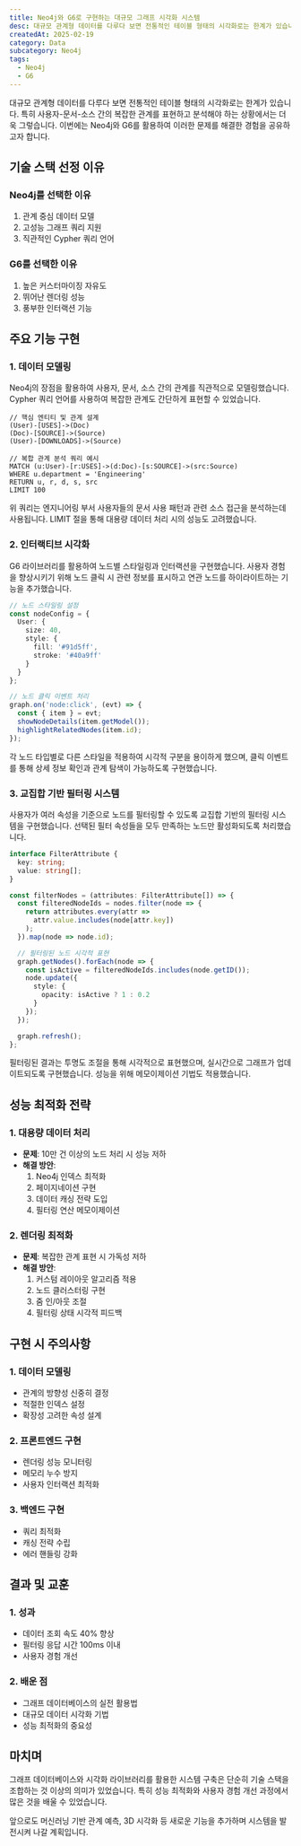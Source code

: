 ```yaml
---
title: Neo4j와 G6로 구현하는 대규모 그래프 시각화 시스템
desc: 대규모 관계형 데이터를 다루다 보면 전통적인 테이블 형태의 시각화로는 한계가 있습니다. 특히 사용자-문서-소스 간의 복잡한 관계를 표현하고 분석해야 하는 상황에서는 더욱 그렇습니다. 이번에는 Neo4j와 G6를 활용하여 이러한 문제를 해결한 경험을 공유하고자 합니다.
createdAt: 2025-02-19
category: Data
subcategory: Neo4j
tags:
  - Neo4j
  - G6
---
```


대규모 관계형 데이터를 다루다 보면 전통적인 테이블 형태의 시각화로는 한계가 있습니다. 특히 사용자-문서-소스 간의 복잡한 관계를 표현하고 분석해야 하는 상황에서는 더욱 그렇습니다. 이번에는 Neo4j와 G6를 활용하여 이러한 문제를 해결한 경험을 공유하고자 합니다.

## 기술 스택 선정 이유

### Neo4j를 선택한 이유
1. 관계 중심 데이터 모델
2. 고성능 그래프 쿼리 지원
3. 직관적인 Cypher 쿼리 언어

### G6를 선택한 이유
1. 높은 커스터마이징 자유도
2. 뛰어난 렌더링 성능
3. 풍부한 인터랙션 기능

## 주요 기능 구현

### 1. 데이터 모델링
Neo4j의 장점을 활용하여 사용자, 문서, 소스 간의 관계를 직관적으로 모델링했습니다. Cypher 쿼리 언어를 사용하여 복잡한 관계도 간단하게 표현할 수 있었습니다.

```cypher
// 핵심 엔티티 및 관계 설계
(User)-[USES]->(Doc)
(Doc)-[SOURCE]->(Source)
(User)-[DOWNLOADS]->(Source)

// 복합 관계 분석 쿼리 예시
MATCH (u:User)-[r:USES]->(d:Doc)-[s:SOURCE]->(src:Source)
WHERE u.department = 'Engineering'
RETURN u, r, d, s, src
LIMIT 100
```
위 쿼리는 엔지니어링 부서 사용자들의 문서 사용 패턴과 관련 소스 접근을 분석하는데 사용됩니다. LIMIT 절을 통해 대용량 데이터 처리 시의 성능도 고려했습니다.

### 2. 인터랙티브 시각화
G6 라이브러리를 활용하여 노드별 스타일링과 인터랙션을 구현했습니다. 사용자 경험을 향상시키기 위해 노드 클릭 시 관련 정보를 표시하고 연관 노드를 하이라이트하는 기능을 추가했습니다.

```typescript
// 노드 스타일링 설정
const nodeConfig = {
  User: {
    size: 40,
    style: {
      fill: '#91d5ff',
      stroke: '#40a9ff'
    }
  }
};

// 노드 클릭 이벤트 처리
graph.on('node:click', (evt) => {
  const { item } = evt;
  showNodeDetails(item.getModel());
  highlightRelatedNodes(item.id);
});
```
각 노드 타입별로 다른 스타일을 적용하여 시각적 구분을 용이하게 했으며, 클릭 이벤트를 통해 상세 정보 확인과 관계 탐색이 가능하도록 구현했습니다.

### 3. 교집합 기반 필터링 시스템
사용자가 여러 속성을 기준으로 노드를 필터링할 수 있도록 교집합 기반의 필터링 시스템을 구현했습니다. 선택된 필터 속성들을 모두 만족하는 노드만 활성화되도록 처리했습니다.

```typescript
interface FilterAttribute {
  key: string;
  value: string[];
}

const filterNodes = (attributes: FilterAttribute[]) => {
  const filteredNodeIds = nodes.filter(node => {
    return attributes.every(attr => 
      attr.value.includes(node[attr.key])
    );
  }).map(node => node.id);

  // 필터링된 노드 시각적 표현
  graph.getNodes().forEach(node => {
    const isActive = filteredNodeIds.includes(node.getID());
    node.update({
      style: {
        opacity: isActive ? 1 : 0.2
      }
    });
  });

  graph.refresh();
};
```
필터링된 결과는 투명도 조절을 통해 시각적으로 표현했으며, 실시간으로 그래프가 업데이트되도록 구현했습니다. 성능을 위해 메모이제이션 기법도 적용했습니다.

## 성능 최적화 전략

### 1. 대용량 데이터 처리
- **문제**: 10만 건 이상의 노드 처리 시 성능 저하
- **해결 방안**:
  1. Neo4j 인덱스 최적화
  2. 페이지네이션 구현
  3. 데이터 캐싱 전략 도입
  4. 필터링 연산 메모이제이션

### 2. 렌더링 최적화
- **문제**: 복잡한 관계 표현 시 가독성 저하
- **해결 방안**:
  1. 커스텀 레이아웃 알고리즘 적용
  2. 노드 클러스터링 구현
  3. 줌 인/아웃 조절
  4. 필터링 상태 시각적 피드백

## 구현 시 주의사항

### 1. 데이터 모델링
- 관계의 방향성 신중히 결정
- 적절한 인덱스 설정
- 확장성 고려한 속성 설계

### 2. 프론트엔드 구현
- 렌더링 성능 모니터링
- 메모리 누수 방지
- 사용자 인터랙션 최적화

### 3. 백엔드 구현
- 쿼리 최적화
- 캐싱 전략 수립
- 에러 핸들링 강화

## 결과 및 교훈

### 1. 성과
- 데이터 조회 속도 40% 향상
- 필터링 응답 시간 100ms 이내
- 사용자 경험 개선

### 2. 배운 점
- 그래프 데이터베이스의 실전 활용법
- 대규모 데이터 시각화 기법
- 성능 최적화의 중요성

## 마치며

그래프 데이터베이스와 시각화 라이브러리를 활용한 시스템 구축은 단순히 기술 스택을 조합하는 것 이상의 의미가 있었습니다. 특히 성능 최적화와 사용자 경험 개선 과정에서 많은 것을 배울 수 있었습니다.

앞으로도 머신러닝 기반 관계 예측, 3D 시각화 등 새로운 기능을 추가하며 시스템을 발전시켜 나갈 계획입니다. 